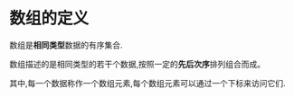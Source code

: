 # 数组的定义

数组是**相同类型**数据的有序集合.

数组描述的是相同类型的若干个数据,按照一定的**先后次序**排列组合而成。

其中,每一个数据称作一个数组元素,每个数组元素可以通过一个下标来访问它们.